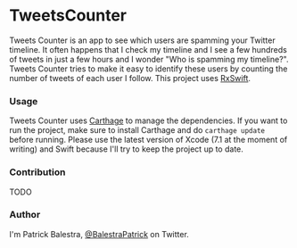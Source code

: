 # TweetsCounter

Tweets Counter is an app to see which users are spamming your Twitter timeline. It often happens that I check my timeline and I see a few hundreds of tweets in just a few hours and I wonder "Who is spamming my timeline?". Tweets Counter tries to make it easy to identify these users by counting the number of tweets of each user I follow. 
This project uses [RxSwift](https://github.com/ReactiveX/RxSwift).

### Usage
Tweets Counter uses [Carthage](https://github.com/Carthage/Carthage) to manage the dependencies. If you want to run the project, make sure to install Carthage and do `carthage update` before running.
Please use the latest version of Xcode (7.1 at the moment of writing) and Swift because I'll try to keep the project up to date.

### Contribution
TODO

### Author
I'm Patrick Balestra, [@BalestraPatrick](http://www.twitter.com/BalestraPatrick) on Twitter.
